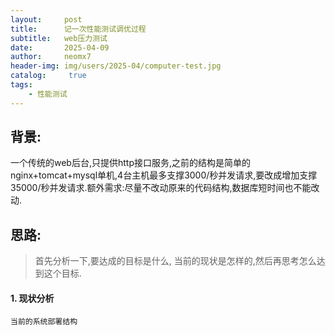 ```yaml
---
layout:     post
title:      记一次性能测试调优过程
subtitle:   web压力测试
date:       2025-04-09
author:     neomx7
header-img: img/users/2025-04/computer-test.jpg
catalog: 	 true
tags:
    - 性能测试
---
```

## 背景:

一个传统的web后台,只提供http接口服务,之前的结构是简单的nginx+tomcat+mysql单机,4台主机最多支撑3000/秒并发请求,要改成增加支撑35000/秒并发请求.额外需求:尽量不改动原来的代码结构,数据库短时间也不能改动.

## 思路:

> 首先分析一下,要达成的目标是什么, 当前的现状是怎样的,然后再思考怎么达到这个目标.

#### 1. 现状分析

```
当前的系统部署结构
```
